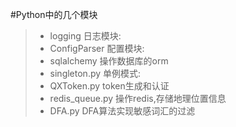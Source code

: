 #Python中的几个模块
> * logging         日志模块:
> * ConfigParser    配置模块:
> * sqlalchemy      操作数据库的orm
> * singleton.py    单例模式: 
> * QXToken.py      token生成和认证
> * redis_queue.py  操作redis,存储地理位置信息
> * DFA.py          DFA算法实现敏感词汇的过滤
